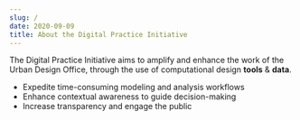 ```yaml
---
slug: /
date: 2020-09-09
title: About the Digital Practice Initiative
---
```


The Digital Practice Initiative aims to amplify and enhance the work of the Urban Design Office, through the use of computational design **tools** & **data**.

- Expedite time-consuming modeling and analysis workflows
- Enhance contextual awareness to guide decision-making
- Increase transparency and engage the public
